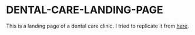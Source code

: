 # DENTAL-CARE-LANDING-PAGE

This is a landing page of a dental care clinic.
I tried to replicate it from [here](https://dribbble.com/shots/22620941-Dental-Care-Landing-Page).
